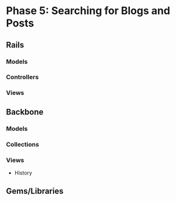 # Phase 5: Searching for Blogs and Posts

## Rails
### Models

### Controllers

### Views

## Backbone
### Models

### Collections

### Views
* History

## Gems/Libraries
